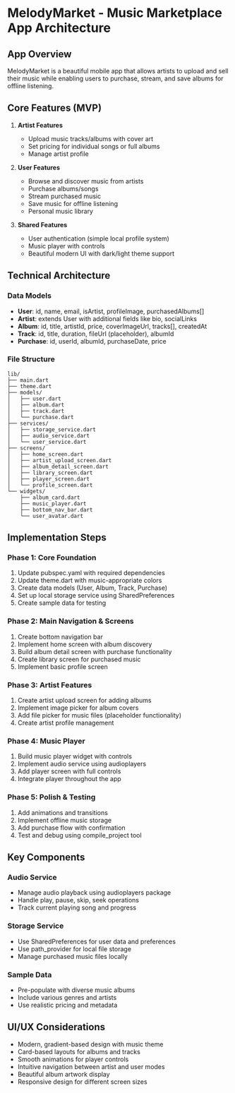 # MelodyMarket - Music Marketplace App Architecture

## App Overview
MelodyMarket is a beautiful mobile app that allows artists to upload and sell their music while enabling users to purchase, stream, and save albums for offline listening.

## Core Features (MVP)
1. **Artist Features**
   - Upload music tracks/albums with cover art
   - Set pricing for individual songs or full albums
   - Manage artist profile

2. **User Features**
   - Browse and discover music from artists
   - Purchase albums/songs
   - Stream purchased music
   - Save music for offline listening
   - Personal music library

3. **Shared Features**
   - User authentication (simple local profile system)
   - Music player with controls
   - Beautiful modern UI with dark/light theme support

## Technical Architecture

### Data Models
- **User**: id, name, email, isArtist, profileImage, purchasedAlbums[]
- **Artist**: extends User with additional fields like bio, socialLinks
- **Album**: id, title, artistId, price, coverImageUrl, tracks[], createdAt
- **Track**: id, title, duration, fileUrl (placeholder), albumId
- **Purchase**: id, userId, albumId, purchaseDate, price

### File Structure
```
lib/
├── main.dart
├── theme.dart
├── models/
│   ├── user.dart
│   ├── album.dart
│   ├── track.dart
│   └── purchase.dart
├── services/
│   ├── storage_service.dart
│   ├── audio_service.dart
│   └── user_service.dart
├── screens/
│   ├── home_screen.dart
│   ├── artist_upload_screen.dart
│   ├── album_detail_screen.dart
│   ├── library_screen.dart
│   ├── player_screen.dart
│   └── profile_screen.dart
└── widgets/
    ├── album_card.dart
    ├── music_player.dart
    ├── bottom_nav_bar.dart
    └── user_avatar.dart
```

## Implementation Steps

### Phase 1: Core Foundation
1. Update pubspec.yaml with required dependencies
2. Update theme.dart with music-appropriate colors
3. Create data models (User, Album, Track, Purchase)
4. Set up local storage service using SharedPreferences
5. Create sample data for testing

### Phase 2: Main Navigation & Screens
1. Create bottom navigation bar
2. Implement home screen with album discovery
3. Build album detail screen with purchase functionality
4. Create library screen for purchased music
5. Implement basic profile screen

### Phase 3: Artist Features
1. Create artist upload screen for adding albums
2. Implement image picker for album covers
3. Add file picker for music files (placeholder functionality)
4. Create artist profile management

### Phase 4: Music Player
1. Build music player widget with controls
2. Implement audio service using audioplayers
3. Add player screen with full controls
4. Integrate player throughout the app

### Phase 5: Polish & Testing
1. Add animations and transitions
2. Implement offline music storage
3. Add purchase flow with confirmation
4. Test and debug using compile_project tool

## Key Components

### Audio Service
- Manage audio playback using audioplayers package
- Handle play, pause, skip, seek operations
- Track current playing song and progress

### Storage Service
- Use SharedPreferences for user data and preferences
- Use path_provider for local file storage
- Manage purchased music files locally

### Sample Data
- Pre-populate with diverse music albums
- Include various genres and artists
- Use realistic pricing and metadata

## UI/UX Considerations
- Modern, gradient-based design with music theme
- Card-based layouts for albums and tracks
- Smooth animations for player controls
- Intuitive navigation between artist and user modes
- Beautiful album artwork display
- Responsive design for different screen sizes